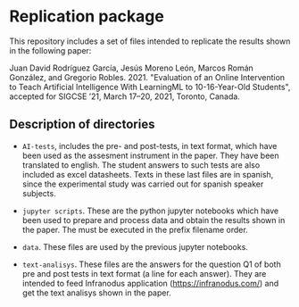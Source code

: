 # Replication package

This repository includes a set of files intended to replicate the results shown in the following paper:

Juan David Rodríguez García, Jesús Moreno León, Marcos Román González, and Gregorio Robles. 2021. "Evaluation of an Online Intervention to Teach Artificial Intelligence With LearningML to 10-16-Year-Old Students", accepted for SIGCSE ’21, March 17–20, 2021, Toronto, Canada.

## Description of directories

-  `AI-tests`, includes the pre- and post-tests, in text format,  which have been used as the assesment instrument in the paper. They have been translated to english. The student answers to such tests are also included as excel datasheets. Texts in these last files are in spanish, since the experimental study was carried out for spanish speaker subjects.

- `jupyter scripts`. These are the python jupyter notebooks which have been used to prepare and process data and obtain the results shown in the paper. The must be executed in the prefix filename order.  

- `data`. These files are used by the previous jupyter notebooks.    

- `text-analisys`. These files are the answers for the question Q1 of both pre and post tests in text format (a line for each answer). They are intended to feed Infranodus application (https://infranodus.com/) and get the text analisys shown in the paper.
